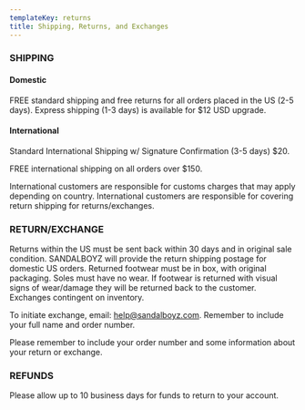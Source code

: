 ```yaml
---
templateKey: returns
title: Shipping, Returns, and Exchanges
---
```

### SHIPPING

#### Domestic

FREE standard shipping and free returns for all orders placed in the US (2-5 days).
Express shipping (1-3 days) is available for $12 USD upgrade.

#### International

Standard International Shipping w/ Signature Confirmation (3-5 days) $20.

FREE international shipping on all orders over $150.

International customers are responsible for customs charges that may apply depending on country.
International customers are responsible for covering return shipping for returns/exchanges.


### RETURN/EXCHANGE

Returns within the US must be sent back within 30 days and in original sale condition. SANDALBOYZ will provide the return shipping postage for domestic US orders. Returned footwear must be in box, with original packaging. Soles must have no wear. If footwear is returned with visual signs of wear/damage they will be returned back to the customer. Exchanges contingent on inventory.

To initiate exchange, email: help@sandalboyz.com. Remember to include your full name and order number.

Please remember to include your order number and some information about your return or exchange.

### REFUNDS

Please allow up to 10 business days for funds to return to your account.
